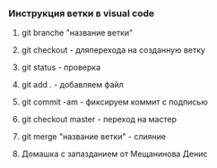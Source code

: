 ### Инструкция ветки в visual code

1. git branche "название ветки"
2. git checkout - дляперехода на созданную ветку
3. git status - проверка
4. git add . - добавляем файл
5. git commit -am - фиксируем коммит с подписью
6. git checkout master - переход на мастер
7. git merge "название ветки" - слияние

8. Домашка с запазданием от Мещанинова Денис 
